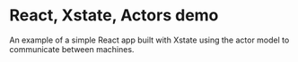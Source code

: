 # React, Xstate, Actors demo

An example of a simple React app built with Xstate using the actor model to communicate between machines.
